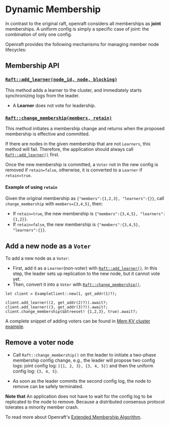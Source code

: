 # Dynamic Membership

In contrast to the original raft, openraft considers all memberships as **joint** memberships.
A uniform config is simply a specific case of joint: the combination of only one config.

Openraft provides the following mechanisms for managing member node lifecycles:


## Membership API

### [`Raft::add_learner(node_id, node, blocking)`][`Raft::add_learner()`]

This method adds a learner to the cluster,
and immediately starts synchronizing logs from the leader.

- A **Learner** does not vote for leadership.


### [`Raft::change_membership(members, retain)`][`Raft::change_membership()`]

This method initiates a membership change and returns when the proposed
membership is effective and committed.

If there are nodes in the given membership that are not `Learners`, this method will fail.
Therefore, the application should always call [`Raft::add_learner()`] first.

Once the new membership is committed, a `Voter` not in the new config is removed if `retain=false`,
otherwise, it is converted to a `Learner` if `retain=true`.


#### Example of using `retain`

Given the original membership as `{"members":{1,2,3}, "learners":{}}`,
call `change_membership` with `members={3,4,5}`, then:

- If `retain=true`,  the new membership is `{"members":{3,4,5}, "learners":{1,2}}`.
- If `retain=false`, the new membership is `{"members":{3,4,5}, "learners":{}}`.


## Add a new node as a `Voter`

To add a new node as a `Voter`:
- First, add it as a `Learner`(non-voter) with [`Raft::add_learner()`].
  In this step, the leader sets up replication to the new node, but it cannot vote yet.
- Then, convert it into a `Voter` with [`Raft::change_membership()`].

```ignore
let client = ExampleClient::new(1, get_addr(1)?);

client.add_learner((2, get_addr(2)?)).await?;
client.add_learner((3, get_addr(3)?)).await?;
client.change_membership(&btreeset! {1,2,3}, true).await?;
```

A complete snippet of adding voters can be found in [Mem KV cluster example](https://github.com/datafuselabs/openraft/blob/d041202a9f30b704116c324a6adc4f2ec28029fa/examples/raft-kv-memstore/tests/cluster/test_cluster.rs#L75-L103).


## Remove a voter node

-   Call `Raft::change_membership()` on the leader to initiate a two-phase
    membership config change, e.g., the leader will propose two config logs:
    joint config log: `[{1, 2, 3}, {3, 4, 5}]` and then the uniform config log:
    `{3, 4, 5}`.

-   As soon as the leader commits the second config log, the node to remove can
    be safely terminated.

**Note that** An application does not have to wait for the config log to be
replicated to the node to remove. Because a distributed consensus protocol
tolerates a minority member crash.


To read more about Openraft's [Extended Membership Algorithm][`extended_membership`].

[`Raft::add_learner()`]: `crate::Raft::add_learner`
[`Raft::change_membership()`]: `crate::Raft::change_membership`
[`extended_membership`]: `crate::docs::data::extended_membership`

